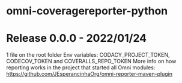 # omni-coveragereporter-python

# Release 0.0.0 - 2022/01/24

1 file on the root folder
Env variables: CODACY_PROJECT_TOKEN, CODECOV_TOKEN and COVERALLS_REPO_TOKEN
More info on how reporting works in the project that started all Omni modules: https://github.com/JEsperancinhaOrg/omni-reporter-maven-plugin
